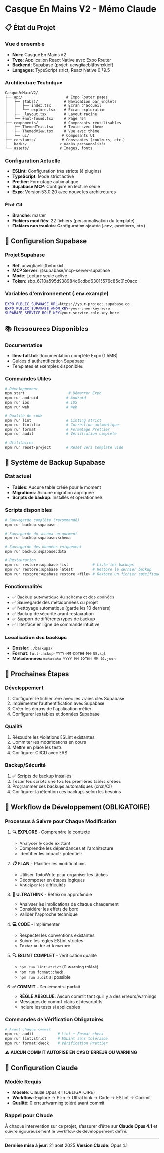 # Casque En Mains V2 - Mémo Claude

## 📋 État du Projet

### Vue d'ensemble

- **Nom**: Casque En Mains V2
- **Type**: Application React Native avec Expo Router
- **Backend**: Supabase (projet: ucwgtiaebljfbvhokicf)
- **Langages**: TypeScript strict, React Native 0.79.5

### Architecture Technique

```
CasqueEnMainV2/
├── app/                    # Expo Router pages
│   ├── (tabs)/            # Navigation par onglets
│   │   ├── index.tsx      # Écran d'accueil
│   │   └── explore.tsx    # Écran exploration
│   ├── _layout.tsx        # Layout racine
│   └── +not-found.tsx     # Page 404
├── components/            # Composants réutilisables
│   ├── ThemedText.tsx     # Texte avec thème
│   ├── ThemedView.tsx     # Vue avec thème
│   └── ui/               # Composants UI
├── constants/            # Constantes (couleurs, etc.)
├── hooks/               # Hooks personnalisés
└── assets/              # Images, fonts
```

### Configuration Actuelle

- **ESLint**: Configuration très stricte (8 plugins)
- **TypeScript**: Mode strict activé
- **Prettier**: Formatage automatique
- **Supabase MCP**: Configuré en lecture seule
- **Expo**: Version 53.0.20 avec nouvelles architectures

### État Git

- **Branche**: master
- **Fichiers modifiés**: 22 fichiers (personnalisation du template)
- **Fichiers non trackés**: Configuration ajoutée (.env, .prettierrc, etc.)

## 🔧 Configuration Supabase

### Projet Supabase

- **Ref**: ucwgtiaebljfbvhokicf
- **MCP Server**: @supabase/mcp-server-supabase
- **Mode**: Lecture seule activé
- **Token**: sbp_6710a595d938984c6ddbd63015576c85c01c0acc

### Variables d'environnement (.env.example)

```bash
EXPO_PUBLIC_SUPABASE_URL=https://your-project.supabase.co
EXPO_PUBLIC_SUPABASE_ANON_KEY=your-anon-key-here
SUPABASE_SERVICE_ROLE_KEY=your-service-role-key-here
```

## 📚 Ressources Disponibles

### Documentation

- **llms-full.txt**: Documentation complète Expo (1.5MB)
- Guides d'authentification Supabase
- Templates et exemples disponibles

### Commandes Utiles

```bash
# Développement
npm start                    # Démarrer Expo
npm run android             # Android
npm run ios                 # iOS
npm run web                 # Web

# Qualité de code
npm run lint                # Linting strict
npm run lint:fix            # Correction automatique
npm run format              # Formatage Prettier
npm run audit               # Vérification complète

# Utilitaires
npm run reset-project       # Reset vers template vide
```

## 💾 Système de Backup Supabase

### État actuel

- **Tables**: Aucune table créée pour le moment
- **Migrations**: Aucune migration appliquée
- **Scripts de backup**: Installés et opérationnels

### Scripts disponibles

```bash
# Sauvegarde complète (recommandé)
npm run backup:supabase

# Sauvegarde du schéma uniquement
npm run backup:supabase:schema

# Sauvegarde des données uniquement
npm run backup:supabase:data

# Restauration
npm run restore:supabase list           # Liste les backups
npm run restore:supabase latest         # Restore le dernier backup
npm run restore:supabase restore <file> # Restore un fichier spécifique
```

### Fonctionnalités

- ✅ Backup automatique du schéma et des données
- ✅ Sauvegarde des métadonnées du projet
- ✅ Nettoyage automatique (garde les 10 derniers)
- ✅ Backup de sécurité avant restauration
- ✅ Support de différents types de backup
- ✅ Interface en ligne de commande intuitive

### Localisation des backups

- **Dossier**: `./backups/`
- **Format**: `full-backup-YYYY-MM-DDTHH-MM-SS.sql`
- **Métadonnées**: `metadata-YYYY-MM-DDTHH-MM-SS.json`

## 🎯 Prochaines Étapes

### Développement

1. Configurer le fichier .env avec les vraies clés Supabase
2. Implémenter l'authentification avec Supabase
3. Créer les écrans de l'application métier
4. Configurer les tables et données Supabase

### Qualité

1. Résoudre les violations ESLint existantes
2. Commiter les modifications en cours
3. Mettre en place les tests
4. Configurer CI/CD avec EAS

### Backup/Sécurité

1. ✅ Scripts de backup installés
2. Tester les scripts une fois les premières tables créées
3. Programmer des backups automatiques (cron/CI)
4. Configurer la rétention des backups selon les besoins

## 🔄 Workflow de Développement (OBLIGATOIRE)

### Processus à Suivre pour Chaque Modification

1. **🔍 EXPLORE** - Comprendre le contexte
   - Analyser le code existant
   - Comprendre les dépendances et l'architecture
   - Identifier les impacts potentiels

2. **📋 PLAN** - Planifier les modifications
   - Utiliser TodoWrite pour organiser les tâches
   - Décomposer en étapes logiques
   - Anticiper les difficultés

3. **🧠 ULTRATHINK** - Réflexion approfondie
   - Analyser les implications de chaque changement
   - Considérer les effets de bord
   - Valider l'approche technique

4. **💻 CODE** - Implémenter
   - Respecter les conventions existantes
   - Suivre les règles ESLint strictes
   - Tester au fur et à mesure

5. **🔍 ESLINT COMPLET** - Vérification qualité
   - `npm run lint:strict` (0 warning toléré)
   - `npm run format:check`
   - `npm run audit` si possible

6. **✅ COMMIT** - Seulement si parfait
   - **RÈGLE ABSOLUE**: Aucun commit tant qu'il y a des erreurs/warnings
   - Messages de commit clairs et descriptifs
   - Inclure les tests si applicables

### Commandes de Vérification Obligatoires

```bash
# Avant chaque commit
npm run audit           # Lint + Format check
npm run lint:strict     # ESLint sans tolérance
npm run format:check    # Vérification Prettier
```

**⚠️ AUCUN COMMIT AUTORISÉ EN CAS D'ERREUR OU WARNING**

## 🤖 Configuration Claude

### Modèle Requis

- **Modèle**: Claude Opus 4.1 (OBLIGATOIRE)
- **Workflow**: Explore → Plan → UltraThink → Code → ESLint → Commit
- **Qualité**: 0 erreur/warning toléré avant commit

### Rappel pour Claude

À chaque intervention sur ce projet, s'assurer d'être sur **Claude Opus 4.1** et suivre
rigoureusement le workflow de développement défini.

---

**Dernière mise à jour**: 21 août 2025 **Version Claude**: Opus 4.1
